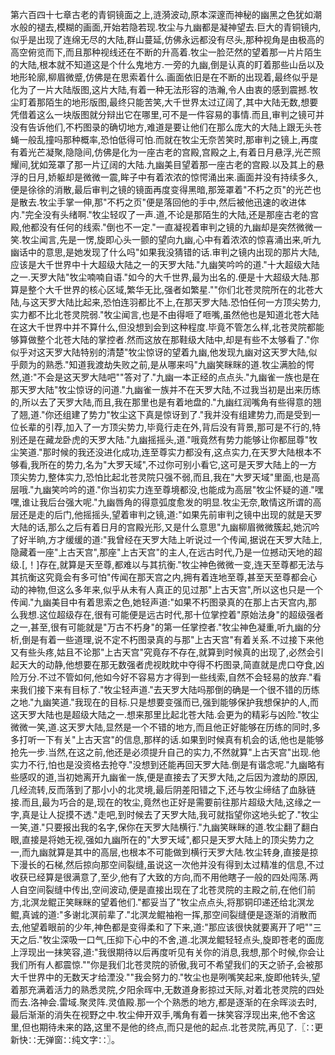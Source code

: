 第六百四十七章古老的青铜镜面之上,涟漪波动,原本深邃而神秘的幽黑之色犹如潮水般的褪去,模糊的画面,开始若隐若现.牧尘与九幽都是凝神望去.巨大的青铜镜内,似乎是出现了连绵无尽的大陆,群山蔓延,仿佛永远都没有尽头,那种视角是由极高的高空俯览而下,而且那种视线还在不断的升高着.牧尘一脸茫然的望着那一片片陌生的大陆,根本就不知道这是个什么鬼地方.一旁的九幽,倒是认真的盯着那些山岳以及地形轮廓,柳眉微蹙,仿佛是在思索着什么.画面依旧是在不断的出现着,最终似乎是化为了一片大陆版图,这片大陆,有着一种无法形容的浩瀚,令人由衷的感到震撼.牧尘盯着那陌生的地形版图,最终只能苦笑,大千世界太过辽阔了,其中大陆无数,想要凭借着这么一块版图就分辩出它在哪里,可不是一件容易的事情.而且,审判之镜可并没有告诉他们,不朽图录的确切地方,难道是要让他们在那么庞大的大陆上跟无头苍蝇一般乱撞吗那种概率,恐怕低得可怕.而就在牧尘无奈苦笑时,那审判之镜上,再度有着光芒凝聚,隐隐间,仿佛是化为一座古老的宫殿,宫殿之上,有着日月悬浮,光芒照耀间,犹如笼罩了那一片辽阔的大陆.九幽美目望着那一座古老的宫殿.以及其上的悬浮的日月,娇躯却是微微一震,眸子中有着浓浓的惊愕涌出来.画面并没有持续多久,便是徐徐的消散,最后审判之镜的镜面再度变得黑暗,那笼罩着"不朽之页"的光芒也是散去.牧尘手掌一伸,那"不朽之页"便是落回他的手中,然后被他迅速的收进体内."完全没有头绪啊."牧尘轻叹了一声.道,不论是那陌生的大陆,还是那座古老的宫殿,他都没有任何的线索."倒也不一定."一直凝视着审判之镜的九幽却是突然微微一笑.牧尘闻言,先是一愣,旋即心头一颤的望向九幽,心中有着浓浓的惊喜涌出来,听九幽话中的意思,是她发现了什么吗"如果我没猜错的话.审判之镜内出现的那片大陆,应该是大千世界中十大超级大陆之一的天罗大陆."九幽笑吟吟的道."十大超级大陆之一.天罗大陆"牧尘喃喃自语."如今的大千世界,最为出名的.便是十大超级大陆.那算是整个大千世界的核心区域,繁华无比,强者如繁星.""你们北苍灵院所在的北苍大陆,与这天罗大陆比起来,恐怕连羽都比不上,在那天罗大陆.恐怕任何一方顶尖势力,实力都不比北苍灵院弱."牧尘闻言,也是不由得咂了咂嘴,虽然他也是知道北苍大陆在这大千世界中并不算什么,但没想到会到这种程度.毕竟不管怎么样,北苍灵院都能够算做整个北苍大陆的掌控者.然而这放在那鞋级大陆中,却是有些不太够看了."你似乎对这天罗大陆特别的清楚"牧尘惊讶的望着九幽,他发现九幽对这天罗大陆,似乎颇为的熟悉."知道我渡劫失败之前,是从哪来吗"九幽笑眯眯的道.牧尘满脸的愕然,道:"不会是这天罗大陆吧""答对了."九幽一本正经的点点头."九幽雀一族也是在那天罗大陆"牧尘惊讶的问道."九幽雀一族并不在天罗大陆,不过我当初是出来历练的,所以去了天罗大陆,而且,我在那里也是有着地盘的."九幽红润嘴角有些得意的翘了翘,道."你还组建了势力"牧尘这下真是惊讶到了."我并没有组建势力,而是受到一位长辈的引荐,加入了一方顶尖势力,毕竟行走在外,背后没有背景,那可是不行的,特别还是在藏龙卧虎的天罗大陆."九幽摇摇头,道."哦竟然有势力能够让你都屈尊"牧尘笑道."那时候的我还没进化成功,连至尊实力都没有,这点实力,在天罗大陆根本不够看,我所在的势力,名为"大罗天域",不过你可别小看它,这可是天罗大陆上的一方顶尖势力,整体实力,恐怕比起北苍灵院只强不弱,而且,我在"大罗天域"里面,也是高层哦."九幽笑吟吟的道."你当初实力连至尊境都没,也能成为高层"牧尘怀疑的道."嘿嘿,谁让我后台强大呢."九幽唇角的得意弧度愈发的明显.牧尘无奈,敢情这所谓的高层还是走的后门,他摇摇头,望着审判之镜,道:"如果先前审判之镜中出现的就是天罗大陆的话,那么之后有着日月的宫殿光形,又是什么意思"九幽柳眉微微簇起,她沉吟了好半晌,方才缓缓的道:"我曾经在天罗大陆上听说过一个传闻,据说在天罗大陆上,隐藏着一座"上古天宫",那座"上古天宫"的主人,在远古时代,乃是一位撼动天地的超级.[,！]存在,就算是天至尊,都难以与其抗衡."牧尘神色微微一变,连天至尊都无法与其抗衡这究竟会有多可怕"传闻在那天宫之内,拥有着连地至尊,甚至天至尊都会心动的神物,但这么多年来,似乎从未有人真正的见过那"上古天宫",所以这也只是一个传闻."九幽美目中有着思索之色,她轻声道:"如果不朽图录真的在那上古天宫内,那么我想.这位超级存在,很有可能便是远古时代,那十位掌控着"原始法身"的超级强者之一,甚至,很有可能就是"万古不朽身"的第一任掌控者."牧尘神色凝重,听九幽的分析,倒是有着一些道理,说不定不朽图录真的与那"上古天宫"有着关系.不过接下来他又有些头疼,姑且不论那"上古天宫"究竟存不存在,就算到时候真的出现了,必然会引起天大的动静,他想要在那无数强者虎视眈眈中夺得不朽图录,简直就是虎口夺食,凶险万分.不过不管如何,他如今好不容易方才得到一些线索,自然不会轻易的放弃."看来我们接下来有目标了."牧尘轻声道."去天罗大陆吗那倒的确是一个很不错的历练之地."九幽笑道."我现在的目标.只是想要变强而已,强到能够保护我想保护的人,而这天罗大陆也是超级大陆之一.想来那里比起北苍大陆.会更为的精彩与凶险."牧尘微微一笑,道.这天罗大陆,显然是一个不错的地方,而且他正好能够在历练的同时,多多打听一下有关"上古天宫"的信息,那样的话.如果到时候真有机会的话,他也是能够抢先一步.当然,在这之前,他还是必须提升自己的实力,不然就算"上古天宫"出现.他实力不行,怕也是没资格去抢夺."没想到还能再回天罗大陆.倒是有谐念呢."九幽略有些感叹的道,当初她离开九幽雀一族,便是直接去了天罗大陆,之后因为渡劫的原因,几经流转,反而落到了那小小的北灵境,最后阴差阳错之下,还与牧尘缔结了血脉链接.而且,最为巧合的是,现在的牧尘,竟然也正好是需要前往那片超级大陆,这缘之一字,真是让人捉摸不透."走吧,到时候去了天罗大陆,我可就指望你这地头蛇了."牧尘一笑,道."只要报出我的名字,保你在天罗大陆横行."九幽笑眯眯的道.牧尘翻了翻白眼,直接是将她无视,强如九幽所在的"大罗天域",都只是天罗大陆上的顶尖势力之一,而九幽就算是其中的高层,也根本不可能做到横行天罗大陆.牧尘转身,直接是掠下漫长的石梯,然后掠向那空间裂缝,虽说这一次他并没有得到太过精准的信息,不过收获已经算是很满意了,至少,他有了大致的方向,而不用他瞎子一般的四处闯荡.两人自空间裂缝中传出,空间波动,便是直接出现在了北苍灵院的主殿之前,在他们前方,北溟龙鲲正笑眯眯的望着他们."都妥当了"牧尘点点头,将那铜印递还给北溟龙鲲,真诚的道:"多谢北溟前辈了."北溟龙鲲袖袍一挥,那空间裂缝便是逐渐的消散而去,他望着眼前的少年,神色都是变得柔和了下来,道:"那应该很快就要离开了吧""三天之后."牧尘深吸一口气,压抑下心中的不舍,道.北溟龙鲲轻轻点头,旋即苍老的面庞上浮现出一抹笑容,道:"我很期待以后再度听见有关你的消息,我想,那个时候,你会让我们所有人都震惊.""你是我们北苍灵院的骄傲,我可不希望我们的天之骄子,会被那大千世界中的无数天才给湮没.""我会努力的."牧尘也是咧嘴笑起来,旋即他转头,望着那充满着活力的熟悉灵院,夕阳余晖中,无数道身影掠过天际,对着北苍灵院的四处而去.洛神会.雷域.聚灵阵.灵值殿.那一个个熟悉的地方,都是逐渐的在余晖淡去时,最后渐渐的消失在视野之中.牧尘伸开双手,嘴角有着一抹笑容浮现出来,他不舍这里,但也期待未来的路,这里不是他的终点,而只是他的起点.北苍灵院,再见了.〖∷更新快∷无弹窗∷纯文字∷〗。
